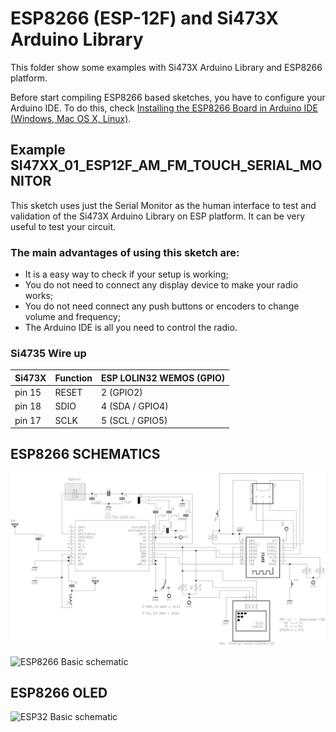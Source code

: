 # ESP8266 (ESP-12F) and Si473X Arduino Library

This folder show some examples with Si473X Arduino Library  and ESP8266 platform.

Before start compiling ESP8266 based sketches, you have to configure your Arduino IDE. 
To do this, check [Installing the ESP8266 Board in Arduino IDE (Windows, Mac OS X, Linux)](https://randomnerdtutorials.com/how-to-install-esp8266-board-arduino-ide/).


## Example SI47XX_01_ESP12F_AM_FM_TOUCH_SERIAL_MONITOR

This sketch uses just the Serial Monitor as the human interface to test and validation of the Si473X Arduino Library on ESP platform. It can be very useful to test your circuit. 

### The main advantages of using this sketch are: 

* It is a easy way to check if your setup is working;
* You do not need to connect any display device to make your radio works;
* You do not need connect any push buttons or encoders to change volume and frequency;
* The Arduino IDE is all you need to control the radio.  


### Si4735 Wire up


| Si473X    | Function              |ESP LOLIN32 WEMOS (GPIO) |
|-----------| ----------------------|-------------------------|
| pin 15    |   RESET               |   2 (GPIO2)           |  
| pin 18    |   SDIO                |   4 (SDA / GPIO4)     |
| pin 17    |   SCLK                |   5 (SCL / GPIO5)     |




## ESP8266 SCHEMATICS 


![ESP8266_12_F Basic schematic](../../extras/images/schematic_esp8266_12_f.png)



![ESP8266 Basic schematic](../../extras/schematic_esp8266_basic.png)


## ESP8266 OLED


![ESP32 Basic schematic](../../extras/schematic_esp8266_oled_SI47XX_02_ALL_IN_ONE.png)

